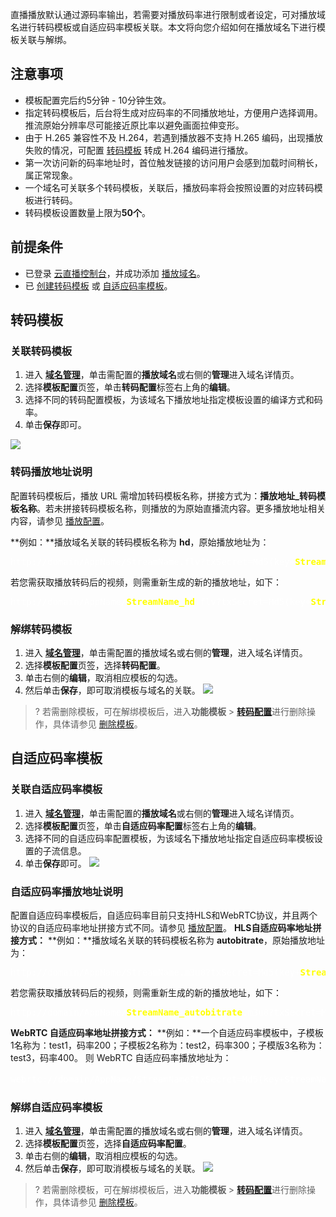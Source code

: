 直播播放默认通过源码率输出，若需要对播放码率进行限制或者设定，可对播放域名进行转码模板或自适应码率模板关联。本文将向您介绍如何在播放域名下进行模板关联与解绑。

## 注意事项
- 模板配置完后约5分钟 - 10分钟生效。
- 指定转码模板后，后台将生成对应码率的不同播放地址，方便用户选择调用。推流原始分辨率尽可能接近原比率以避免画面拉伸变形。
- 由于 H.265 兼容性不及 H.264，若遇到播放器不支持 H.265 编码，出现播放失败的情况，可配置 [转码模板](https://cloud.tencent.com/document/product/267/20385) 转成 H.264 编码进行播放。
- 第一次访问新的码率地址时，首位触发链接的访问用户会感到加载时间稍长，属正常现象。
- 一个域名可关联多个转码模板，关联后，播放码率将会按照设置的对应转码模板进行转码。
- 转码模板设置数量上限为**50个**。



## 前提条件
- 已登录 [云直播控制台](https://console.cloud.tencent.com/live)，并成功添加 [播放域名](https://cloud.tencent.com/document/product/267/20381)。
- 已 [创建转码模板](https://cloud.tencent.com/document/product/267/20385) 或 [自适应码率模板](https://cloud.tencent.com/document/product/267/78369)。

## 转码模板
[](id:conect)
### 关联转码模板
1. 进入 [**域名管理**](https://console.cloud.tencent.com/live/domainmanage)，单击需配置的**播放域名**或右侧的**管理**进入域名详情页。
2. 选择**模板配置**页签，单击**转码配置**标签右上角的**编辑**。
3. 选择不同的转码配置模板，为该域名下播放地址指定模板设置的编译方式和码率。
4. 单击**保存**即可。

![](https://main.qcloudimg.com/raw/890ec1fd54ccaf8d2372769351247d6d.png)

[](id:descript)
### 转码播放地址说明
配置转码模板后，播放 URL 需增加转码模板名称，拼接方式为：**播放地址_转码模板名称**。若未拼接转码模板名称，则播放的为原始直播流内容。更多播放地址相关内容，请参见 [播放配置](https://cloud.tencent.com/document/product/267/32831#.E6.92.AD.E6.94.BE.E5.9C.B0.E5.9D.80)。

**例如：**播放域名关联的转码模板名称为 **hd**，原始播放地址为：
<pre style="color:white">
http://domain/AppName/StreamName.flv?txSecret=Md5(key+<b style="color:yellow;">StreamName</b>+hex(time))&txTime=hex(time) 
</pre>
若您需获取播放转码后的视频，则需重新生成的新的播放地址，如下：
<pre style="color:white">
http://domain/AppName/<b style="color:yellow;">StreamName_hd</b>.flv?txSecret=Md5(key+<b style="color:yellow;">StreamName_hd</b>+hex(time))&txTime=hex(time)
</pre>
[](id:Untie)

### 解绑转码模板
1. 进入 [**域名管理**](https://console.cloud.tencent.com/live/domainmanage)，单击需配置的播放域名或右侧的**管理**，进入域名详情页。
2. 选择**模板配置**页签，选择**转码配置**。
3. 单击右侧的**编辑**，取消相应模板的勾选。
4. 然后单击**保存**，即可取消模板与域名的关联。
![](https://main.qcloudimg.com/raw/4b53ee5e9d3fb9081165a47f298fcf5c.png)

>? 若需删除模板，可在解绑模板后，进入**功能模板** > [**转码配置**](https://console.cloud.tencent.com/live/config/transcode)进行删除操作，具体请参见 [删除模板](https://cloud.tencent.com/document/product/267/20385#delect)。


## 自适应码率模板
### 关联自适应码率模板

1. 进入 [**域名管理**](https://console.cloud.tencent.com/live/domainmanage)，单击需配置的**播放域名**或右侧的**管理**进入域名详情页。
2. 选择**模板配置**页签，单击**自适应码率配置**标签右上角的**编辑**。
3. 选择不同的自适应码率配置模板，为该域名下播放地址指定自适应码率模板设置的子流信息。
4. 单击**保存**即可。
![](https://qcloudimg.tencent-cloud.cn/raw/8f6105cb55fe76c9d6be1002a1147c77.png)

### 自适应码率播放地址说明
配置自适应码率模板后，自适应码率目前只支持HLS和WebRTC协议，并且两个协议的自适应码率地址拼接方式不同。请参见 [播放配置](https://cloud.tencent.com/document/product/267/32831#.E6.92.AD.E6.94.BE.E5.9C.B0.E5.9D.80)。
**HLS自适应码率地址拼接方式：**
**例如：**播放域名关联的转码模板名称为 **autobitrate**，原始播放地址为：

<pre style="color:white">
http://domain/AppName/StreamName.m3u8?txSecret=Md5(key+<b style="color:yellow;">StreamName</b>+hex(time))&txTime=hex(time) 
</pre>
若您需获取播放转码后的视频，则需重新生成的新的播放地址，如下：
<pre style="color:white">
http://domain/AppName/<b style="color:yellow;">StreamName_autobitrate</b>.m3u8?txSecret=Md5(key+<b style="color:yellow;">StreamName_autobitrate</b>+hex(time))&txTime=hex(time)
</pre>
**WebRTC 自适应码率地址拼接方式：**
**例如：**一个自适应码率模板中，子模板1名称为：test1，码率200；子模板2名称为：test2，码率300；子模版3名称为：test3，码率400。
则 WebRTC 自适应码率播放地址为：
<pre style="color:white">
webrtc://domain/AppName/StreamName?txSecret=Md5(key+StreamName+hex(time))&txTime=hex(time)&tabr_bitrates=test3,test2,test1&tabr_start_bitrate=test1&tabr_control=auto。
</pre>

### 解绑自适应码率模板
1. 进入 [**域名管理**](https://console.cloud.tencent.com/live/domainmanage)，单击需配置的播放域名或右侧的**管理**，进入域名详情页。
2. 选择**模板配置**页签，选择**自适应码率配置**。
3. 单击右侧的**编辑**，取消相应模板的勾选。
4. 然后单击**保存**，即可取消模板与域名的关联。
![](https://qcloudimg.tencent-cloud.cn/raw/e8ef9f775bd072af725f396379b4a761.png)

>? 若需删除模板，可在解绑模板后，进入**功能模板** > [**转码配置**](https://console.cloud.tencent.com/live/config/transcode)进行删除操作，具体请参见 [删除模板](https://cloud.tencent.com/document/product/267/20385#delect)。
